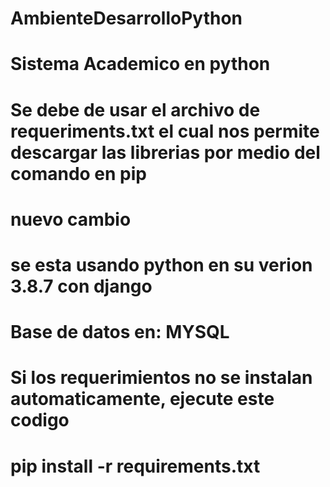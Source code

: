 # AmbienteDesarrolloPython
# Sistema Academico en python

# Se debe de usar el archivo de requeriments.txt el cual nos permite descargar las librerias por medio del comando en pip 
# nuevo cambio
# se esta usando python en su verion 3.8.7 con django
# Base de datos en: MYSQL

# Si los requerimientos no se instalan automaticamente, ejecute este codigo
# pip install -r requirements.txt
